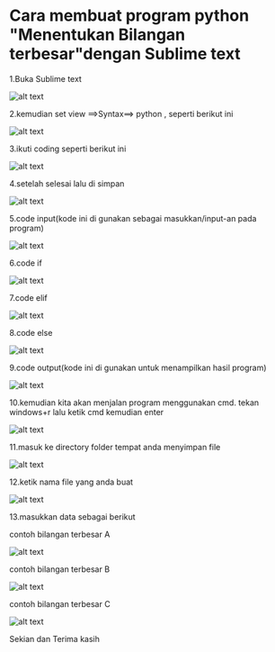 # Cara membuat program python "Menentukan Bilangan terbesar"dengan Sublime text

1.Buka Sublime text

![alt text](1.png)

2.kemudian set view ==>Syntax==> python , seperti berikut ini

![alt text](2.png)

3.ikuti coding seperti berikut ini

![alt text](3.png)

4.setelah selesai lalu di simpan

![alt text](4.png)

5.code input(kode ini di gunakan sebagai masukkan/input-an pada program)

![alt text](5.png)

6.code if

![alt text](6.png)

7.code elif

![alt text](7.png)

8.code else

![alt text](8.png)

9.code output(kode ini di gunakan untuk menampilkan hasil program)

![alt text](9.png)

10.kemudian kita akan menjalan program menggunakan cmd. tekan windows+r lalu ketik cmd kemudian enter

![alt text](10.png)

11.masuk ke directory folder tempat anda menyimpan file

![alt text](11.png)

12.ketik nama file yang anda buat

![alt text](12.png)

13.masukkan data sebagai berikut

  contoh bilangan terbesar A

![alt text](13.png)

  contoh bilangan terbesar B

![alt text](14.png)

  contoh bilangan terbesar C

![alt text](15.png)

Sekian dan Terima kasih
